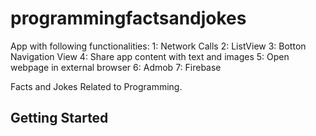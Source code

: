 # programmingfactsandjokes

App with following functionalities:
1: Network Calls
2: ListView
3: Botton Navigation View
4: Share app content with text and images
5: Open webpage in external browser
6: Admob
7: Firebase

Facts and Jokes Related to Programming. 

## Getting Started


